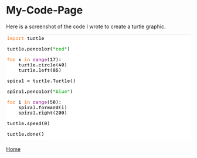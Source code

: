 # My-Code-Page

Here is a screenshot of the code I wrote to create a turtle graphic.

![code](00584EE7-5ED7-4F1D-8836-FCAEED27EAAB.png)

[Home](https://github.com/jackgparker2/Who-is-Jack.git)
